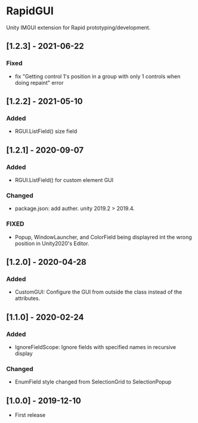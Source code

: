 # RapidGUI
Unity IMGUI extension for Rapid prototyping/development.

## [1.2.3] - 2021-06-22
### Fixed
- fix "Getting control 1's position in a group with only 1 controls when doing repaint" error

## [1.2.2] - 2021-05-10
### Added
- RGUI.ListField() size field

## [1.2.1] - 2020-09-07
### Added
- RGUI.ListField() for custom element GUI

### Changed
- package.json: add auther. unity 2019.2 > 2019.4.
 
### FIXED
- Popup, WindowLauncher, and ColorField being displayred int the wrong position in Unity2020's Editor.

## [1.2.0] - 2020-04-28
### Added
- CustomGUI: Configure the GUI from outside the class instead of the attributes.


## [1.1.0] - 2020-02-24
### Added
- IgnoreFieldScope: Ignore fields with specified names in recursive display

### Changed
- EnumField style changed from SelectionGrid to SelectionPopup


## [1.0.0] - 2019-12-10
- First release